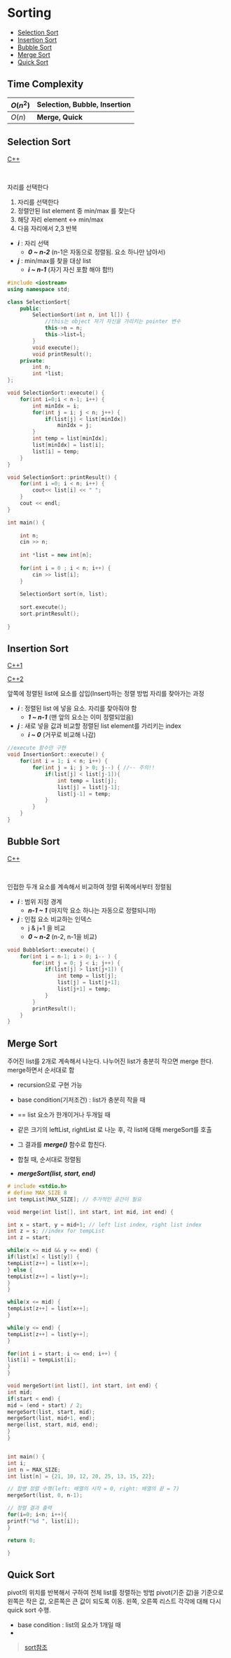 # Sorting
- [Selection Sort](#selection-sort)
- [Insertion Sort](#insertion-sort)
- [Bubble Sort](#bubble-sort)
- [Merge Sort](#merge-sort)
- [Quick Sort](#quick-sort)

## Time Complexity
|$O(n^{2})$| **Selection, Bubble, Insertion** |
|--|--|
|$O(n)$  | **Merge, Quick**  |

## Selection Sort 
[C++](https://github.com/allwhite423/Algorithm/blob/master/Sorting/selectionSort.cpp)

<br>

자리를 선택한다
1. 자리를 선택한다
2. 정렬안된 list element 중 min/max 를 찾는다
3. 해당 자리 element <-> min/max
4. 다음 자리에서 2,3 반복

- ***i*** : 자리 선택 
	- ***0 ~ n-2*** (n-1은 자동으로 정렬됨. 요소 하나만 남아서)
- ***j*** : min/max를 찾을 대상 list 
	- ***i ~ n-1*** (자기 자신 포함 해야 함!!)


```c++
#include <iostream>
using namespace std;

class SelectionSort{
    public:
        SelectionSort(int n, int l[]) {
	        //this는 object 자기 자신을 가리키는 pointer 변수
            this->n = n;
            this->list=l;
        }
        void execute();
        void printResult();
    private:
        int n;
        int *list;
};

void SelectionSort::execute() {
    for(int i=0;i < n-1; i++) {
        int minIdx = i;
        for(int j = i; j < n; j++) {
            if(list[j] < list[minIdx])
                minIdx = j;
        }
        int temp = list[minIdx];
        list[minIdx] = list[i];
        list[i] = temp;
    }
}

void SelectionSort::printResult() {
    for(int i =0; i < n; i++) {
        cout<< list[i] << " ";
    }
    cout << endl;
}

int main() {
    
    int n;
    cin >> n;
    
    int *list = new int[n];
    
    for(int i = 0 ; i < n; i++) {
        cin >> list[i];
    }
    
    SelectionSort sort(n, list);
    
    sort.execute();
    sort.printResult();
    
}
```

## Insertion Sort
[C++1](https://github.com/allwhite423/Algorithm/blob/master/Sorting/insertionSort.cpp)

[C++2](https://github.com/allwhite423/Algorithm/blob/master/Sorting/insertionSort_ver2.cpp)


앞쪽에 정렬된 list에 요소를 삽입(Insert)하는 정렬 방법
자리를 찾아가는 과정

- ***i*** : 정렬된 list 에 넣을 요소. 자리를 찾아줘야 함
	- ***1 ~ n-1*** (맨 앞의 요소는 이미 정렬되었음)
- ***j*** : 새로 넣을 값과 비교할 정렬된 list element를 가리키는 index
	- ***i ~ 0*** (거꾸로 비교해 나감) 

```c++
//execute 함수만 구현 
void InsertionSort::execute() {
    for(int i = 1; i < n; i++) {
        for(int j = i; j > 0; j--) { //-- 주의!!
            if(list[j] < list[j-1]){
                int temp = list[j];
                list[j] = list[j-1];
                list[j-1] = temp;
            }
        }
    }
}
```

## Bubble Sort
[C++](https://github.com/allwhite423/Algorithm/blob/master/Sorting/bubbleSort.cpp)

<br>

인접한 두개 요소를 계속해서 비교하여 정렬
뒤쪽에서부터 정렬됨

- ***i*** : 범위 지정 경계
	- ***n-1 ~ 1*** (마지막 요소 하나는 자동으로 정렬되니까)
- ***j*** : 인접 요소 비교하는 인덱스
	- j & j+1 을 비교
	- ***0 ~ n-2***  (n-2, n-1을 비교)

```c++
void BubbleSort::execute() {
    for(int i = n-1; i > 0; i-- ) {
        for(int j = 0; j < i; j++) {
            if(list[j] > list[j+1]) {
                int temp = list[j];
                list[j] = list[j+1];
                list[j+1] = temp;
            }
        }
        printResult();
    }
}
```

## Merge Sort
주어진 list를 2개로 계속해서 나눈다.
나누어진 list가 충분히 작으면 merge 한다.
merge하면서 순서대로 함

- recursion으로 구현 가능
- base condition(기저조건) : list가 충분히 작을 때 
- == list 요소가 한개이거나 두개일 때
- 같은 크기의 leftList, rightList 로 나눈 후, 각 list에 대해 mergeSort를 호출
- 그 결과를 ***merge()*** 함수로 합친다.
- 합칠 때, 순서대로 정렬됨

- ***mergeSort(list, start, end)***
```c++
# include <stdio.h>
# define MAX_SIZE 8
int tempList[MAX_SIZE]; // 추가적인 공간이 필요

void merge(int list[], int start, int mid, int end) {

int x = start, y = mid+1; // left list index, right list index
int z = s; //index for tempList
int z = start;

while(x <= mid && y <= end) {
if(list[x] < list[y]) {
tempList[z++] = list[x++];
} else {
tempList[z++] = list[y++];
}
}

while(x <= mid) {
tempList[z++] = list[x++];
}

while(y <= end) {
tempList[z++] = list[y++];
}

for(int i = start; i <= end; i++) {
list[i] = tempList[i];
} 
}

void mergeSort(int list[], int start, int end) {
int mid;
if(start < end) {
mid = (end + start) / 2;
mergeSort(list, start, mid);
mergeSort(list, mid+1, end);
merge(list, start, mid, end);
}
}


int main() {
int i;
int n = MAX_SIZE;
int list[n] = {21, 10, 12, 20, 25, 13, 15, 22};

// 합병 정렬 수행(left: 배열의 시작 = 0, right: 배열의 끝 = 7)
mergeSort(list, 0, n-1);

// 정렬 결과 출력
for(i=0; i<n; i++){
printf("%d ", list[i]);
}

return 0;

}

```
## Quick Sort
pivot의 위치를 반복해서 구하여 전체 list를 정렬하는 방법
pivot(기준 값)을 기준으로 왼쪽은 작은 값, 오른쪽은 큰 값이 되도록 이동.
왼쪽, 오른쪽 리스트 각각에 대해 다시 quick sort 수행.

- base condition : list의 요소가 1개일 때
- 

>[sort참조](https://gmlwjd9405.github.io/2018/05/10/algorithm-quick-sort.html)
